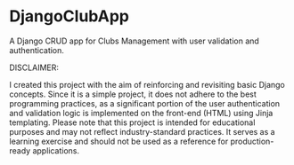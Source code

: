 # DjangoClubApp
A Django CRUD app for Clubs Management with user validation and authentication.

DISCLAIMER:

I created this project with the aim of reinforcing and revisiting basic Django concepts. Since it is a simple project, it does not adhere to the best programming practices, as a significant portion of the user authentication and validation logic is implemented on the front-end (HTML) using Jinja templating.
Please note that this project is intended for educational purposes and may not reflect industry-standard practices. It serves as a learning exercise and should not be used as a reference for production-ready applications.


